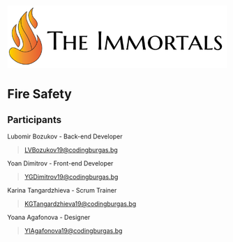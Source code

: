 <img src = "logo.png" alt = "logo">

# **Fire Safety**

## Participants

Lubomir Bozukov - Back-end Developer

> LVBozukov19@codingburgas.bg

Yoan Dimitrov - Front-end Developer

> YGDimitrov19@codingburgas.bg

Karina Tangardzhieva - Scrum Trainer

> KGTangardzhieva19@codingburgas.bg

Yoana Agafonova - Designer

> YIAgafonova19@codingburgas.bg
